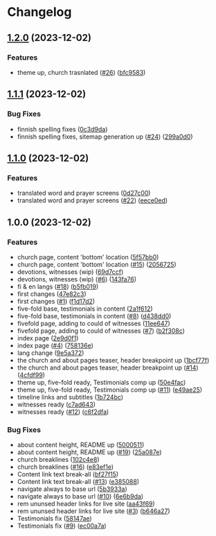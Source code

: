 # Changelog

## [1.2.0](https://github.com/Hessuew/flamethefreeze/compare/v1.1.1...v1.2.0) (2023-12-02)


### Features

* theme up, church trasnlated ([#26](https://github.com/Hessuew/flamethefreeze/issues/26)) ([bfc9583](https://github.com/Hessuew/flamethefreeze/commit/bfc95834800403253241cb6f55bc69555caa18f5))

## [1.1.1](https://github.com/Hessuew/flamethefreeze/compare/v1.1.0...v1.1.1) (2023-12-02)


### Bug Fixes

* finnish spelling fixes ([0c3d9da](https://github.com/Hessuew/flamethefreeze/commit/0c3d9da5deb7ad7960644145d445055a5c7e4eb1))
* finnish spelling fixes, sitemap generation up ([#24](https://github.com/Hessuew/flamethefreeze/issues/24)) ([299a0d0](https://github.com/Hessuew/flamethefreeze/commit/299a0d0e3cad16267a87429733617bd4d1210560))

## [1.1.0](https://github.com/Hessuew/flamethefreeze/compare/v1.0.0...v1.1.0) (2023-12-02)


### Features

* translated word and prayer screens ([0d27c00](https://github.com/Hessuew/flamethefreeze/commit/0d27c0097f4aeacc83f98c724d0d008cc643f24f))
* translated word and prayer screens ([#22](https://github.com/Hessuew/flamethefreeze/issues/22)) ([eece0ed](https://github.com/Hessuew/flamethefreeze/commit/eece0ed22ae265fe783104fec9b9d21ff2dcd171))

## 1.0.0 (2023-12-02)


### Features

* church page, content 'bottom' location ([5f57bb0](https://github.com/Hessuew/flamethefreeze/commit/5f57bb07d2462f90ee78db991c07656cfc597f4d))
* church page, content 'bottom' location ([#15](https://github.com/Hessuew/flamethefreeze/issues/15)) ([2056725](https://github.com/Hessuew/flamethefreeze/commit/2056725af9b7378b5e19b3013baf3246c663865c))
* devotions, witnesses (wip) ([69d7ccf](https://github.com/Hessuew/flamethefreeze/commit/69d7ccfec25ee2379b59465c64ffb4b04ee2e8a2))
* devotions, witnesses (wip) ([#6](https://github.com/Hessuew/flamethefreeze/issues/6)) ([143fa76](https://github.com/Hessuew/flamethefreeze/commit/143fa76806d49f542076d31686194a36869c0fe4))
* fi & en langs ([#18](https://github.com/Hessuew/flamethefreeze/issues/18)) ([b5fb019](https://github.com/Hessuew/flamethefreeze/commit/b5fb019cf63a0a4c5c4bd4e2e90578b64ee5eed6))
* first changes ([47e82c3](https://github.com/Hessuew/flamethefreeze/commit/47e82c39ce1093676d124d362e8b50534e43007b))
* first changes ([#1](https://github.com/Hessuew/flamethefreeze/issues/1)) ([f1d17d2](https://github.com/Hessuew/flamethefreeze/commit/f1d17d26c99ff146fcc3dd97e028dca126166fb8))
* five-fold base, testimonials in content ([2a1f612](https://github.com/Hessuew/flamethefreeze/commit/2a1f6123d795b0275e3710b2627efe2249ab3c7a))
* five-fold base, testimonials in content ([#8](https://github.com/Hessuew/flamethefreeze/issues/8)) ([d438dd0](https://github.com/Hessuew/flamethefreeze/commit/d438dd0e1474a94d654dcf7a771c4fc998174a3c))
* fivefold page, adding to could of witnesses ([11ee647](https://github.com/Hessuew/flamethefreeze/commit/11ee64709100666d6b83463cf430068b322bd32b))
* fivefold page, adding to could of witnesses ([#7](https://github.com/Hessuew/flamethefreeze/issues/7)) ([b2f308c](https://github.com/Hessuew/flamethefreeze/commit/b2f308c89f495462672381a5a0328aa211654707))
* index page ([2e9d0f1](https://github.com/Hessuew/flamethefreeze/commit/2e9d0f1d4edac9b99a7c26ffc8349cc2a4cad442))
* index page ([#4](https://github.com/Hessuew/flamethefreeze/issues/4)) ([758136e](https://github.com/Hessuew/flamethefreeze/commit/758136ee41f6a44668cef8a6ad42f48d6fc5e284))
* lang change ([9e5a372](https://github.com/Hessuew/flamethefreeze/commit/9e5a372bd15cfde9ff1234cd665024de844cb3c4))
* the church and about pages teaser, header breakpoint up ([1bcf77f](https://github.com/Hessuew/flamethefreeze/commit/1bcf77fa2714f83d3367c3037b78d4916952bb3b))
* the church and about pages teaser, header breakpoint up ([#14](https://github.com/Hessuew/flamethefreeze/issues/14)) ([4cfdf99](https://github.com/Hessuew/flamethefreeze/commit/4cfdf9936f472008633ebe517b7ae4496099648f))
* theme up, five-fold ready, Testimonials comp up ([50e4fac](https://github.com/Hessuew/flamethefreeze/commit/50e4fac81d63e0747b95c605ec45cddd667d6990))
* theme up, five-fold ready, Testimonials comp up ([#11](https://github.com/Hessuew/flamethefreeze/issues/11)) ([e49ae25](https://github.com/Hessuew/flamethefreeze/commit/e49ae25e75a628ca051e540285bae23b7f71b40b))
* timeline links and subtitles ([1b724bc](https://github.com/Hessuew/flamethefreeze/commit/1b724bc676945add0843b39a3ef744ed8f75b664))
* witnesses ready ([c7ad643](https://github.com/Hessuew/flamethefreeze/commit/c7ad6432aa48d6757112e265dd62ae584d2856d2))
* witnesses ready ([#12](https://github.com/Hessuew/flamethefreeze/issues/12)) ([c6f2dfa](https://github.com/Hessuew/flamethefreeze/commit/c6f2dfaaa1d2edf668e1608890daba1627163425))


### Bug Fixes

* about content height, README up ([5000511](https://github.com/Hessuew/flamethefreeze/commit/50005115d29e813f6093026b258f98fefc4c426c))
* about content height, README up ([#19](https://github.com/Hessuew/flamethefreeze/issues/19)) ([25a087e](https://github.com/Hessuew/flamethefreeze/commit/25a087eb239eff09cb1121625c3c2dff7d2877db))
* church breaklines ([102c4e8](https://github.com/Hessuew/flamethefreeze/commit/102c4e8a7ef5ef5a4580be962188c5dd9dba7a37))
* church breaklines ([#16](https://github.com/Hessuew/flamethefreeze/issues/16)) ([e83ef1e](https://github.com/Hessuew/flamethefreeze/commit/e83ef1e5df0f41aa67170993c87bc9d2b8ca085e))
* Content link text break-all ([bf27f15](https://github.com/Hessuew/flamethefreeze/commit/bf27f15f2ddbf34ca3c0ce0bd23f7e254e4b5363))
* Content link text break-all ([#13](https://github.com/Hessuew/flamethefreeze/issues/13)) ([e385088](https://github.com/Hessuew/flamethefreeze/commit/e385088cf09ec71cf0894ff1b442e5ff1e84bda7))
* navigate always to base url ([5b3933a](https://github.com/Hessuew/flamethefreeze/commit/5b3933ac3f280e1f48c4d7b13c9add1051597214))
* navigate always to base url ([#10](https://github.com/Hessuew/flamethefreeze/issues/10)) ([6e6b9da](https://github.com/Hessuew/flamethefreeze/commit/6e6b9daacd72b0e1df1e5a9b19a120e8b0c06bf1))
* rem ununsed header links for live site ([aa43f69](https://github.com/Hessuew/flamethefreeze/commit/aa43f69d48491bd519261aabdedd2d5d876c27f4))
* rem ununsed header links for live site ([#3](https://github.com/Hessuew/flamethefreeze/issues/3)) ([b646a27](https://github.com/Hessuew/flamethefreeze/commit/b646a27ac8860efa878601af67161786b5aaa4c7))
* Testimonials fix ([58147ae](https://github.com/Hessuew/flamethefreeze/commit/58147ae517d28781a8cef5a345f9b5b017858ddc))
* Testimonials fix ([#9](https://github.com/Hessuew/flamethefreeze/issues/9)) ([ec00a7a](https://github.com/Hessuew/flamethefreeze/commit/ec00a7a7b397f777e81d3b1fe422650273176a2a))
